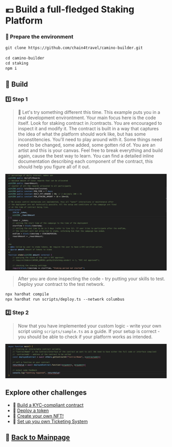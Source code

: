 # 💶 Build a full-fledged Staking Platform

### 🏁 Prepare the environment

```
git clone https://github.com/chain4travel/camino-builder.git

cd camino-builder
cd staking
npm i
```

## 🌳 Build

### 1️⃣ Step 1

> 🔧 Let's try something different this time. This example puts you in a real development environtment. Your main focus here is the code itself. Look for staking contract in /contracts. You are encouraged to inspect it and modify it. The contract is built in a way that captures the idea of what the platform should work like, but has some inconstitencies. You'll need to play around with it. Some things need need to be changed, some added, some gotten rid of. You are an artist and this is your canvas. Feel free to break everything and build again, cause the best way to learn.
You can find a detailed inline documentation describing each component of the contract, this should help you figure all of it out.

![image](https://github.com/juuroudojo/toolsReal/blob/main/images/Image%2031.08.2023%20at%2023.22.jpeg)

> After you are done inspecting the code - try putting your skills to test. Deploy your contract to the test network.

```
npx hardhat compile
npx hardhat run scripts/deploy.ts --network columbus
```

### 2️⃣ Step 2

> Now that you have implemented your custom logic - write your own script using `scripts/sample.ts` as a guide. If your setup is correct - you should be able to check if your platform works as intended.

![image](https://github.com/juuroudojo/toolsReal/blob/main/images/Image%2031.08.2023%20at%2023.41.jpeg)




## Explore other challenges
 - 🍇  [Build a KYC-compliant contract](https://github.com/chain4travel/camino-builder/tree/c4t/kyc)
 - 🥝  [Deploy a token](https://github.com/chain4travel/camino-builder/tree/c4t/token)
 - 🍓  [Create your own NFT!](https://github.com/chain4travel/camino-builder/tree/c4t/nft)
 - 🍍  [Set up you own Ticketing System](https://github.com/chain4travel/camino-builder/tree/c4t/token-gate/)


## 🎑 [Back to Mainpage](https://github.com/chain4travel/camino-builder)